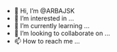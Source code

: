 - 👋 Hi, I’m @ARBAJSK
- 👀 I’m interested in ...
- 🌱 I’m currently learning ...
- 💞️ I’m looking to collaborate on ...
- 📫 How to reach me ...

<!---
ARBAJSK/ARBAJSK is a ✨ special ✨ repository because its `README.md` (this file) appears on your GitHub profile.
You can click the Preview link to take a look at your changes.
--->
